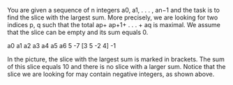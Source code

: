 You are given a sequence of n integers a0, a1, . . . , an−1 and the task is to find the slice with the largest sum. 
More precisely, we are looking for two indices p, q such that the total ap+ ap+1+ . . . + aq is maximal. 
We assume that the slice can be empty and its sum equals 0.

a0 a1 a2 a3 a4 a5 a6
5  -7 [3  5 -2  4]  -1

In the picture, the slice with the largest sum is marked in brackets. The sum of this slice equals 10 and there 
is no slice with a larger sum. Notice that the slice we are looking for may contain negative integers, as shown above.
